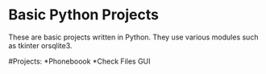 # Basic Python Projects
These are basic projects written in Python. They use various modules such as tkinter orsqlite3.

#Projects:
*Phoneboook
*Check Files GUI


